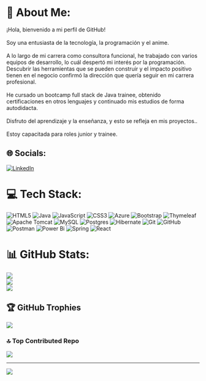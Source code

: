 # 💫 About Me:
¡Hola, bienvenido a mi perfil de GitHub!<br><br>Soy una entusiasta de la tecnología, la programación y el anime.<br><br>A lo largo de mi carrera como consultora funcional, he trabajado con varios equipos de desarrollo, lo cuál despertó mi interés por la programación. Descubrir las herramientas que se pueden construir y el impacto positivo tienen en el negocio confirmó la dirección que quería seguir en mi carrera profesional.<br><br>He cursado un bootcamp full stack de Java trainee, obtenido certificaciones en otros lenguajes y continuado mis estudios de forma autodidacta.<br><br>Disfruto del aprendizaje y la enseñanza, y esto se refleja en mis proyectos..<br><br>Estoy capacitada para roles junior y trainee.<br>


## 🌐 Socials:
[![LinkedIn](https://img.shields.io/badge/LinkedIn-%230077B5.svg?logo=linkedin&logoColor=white)](https://www.linkedin.com/in/marlene-elizabeth-castro-pinto-48833291/) 

# 💻 Tech Stack:
![HTML5](https://img.shields.io/badge/html5-%23E34F26.svg?style=for-the-badge&logo=html5&logoColor=white) ![Java](https://img.shields.io/badge/java-%23ED8B00.svg?style=for-the-badge&logo=openjdk&logoColor=white) ![JavaScript](https://img.shields.io/badge/javascript-%23323330.svg?style=for-the-badge&logo=javascript&logoColor=%23F7DF1E) ![CSS3](https://img.shields.io/badge/css3-%231572B6.svg?style=for-the-badge&logo=css3&logoColor=white) ![Azure](https://img.shields.io/badge/azure-%230072C6.svg?style=for-the-badge&logo=microsoftazure&logoColor=white) ![Bootstrap](https://img.shields.io/badge/bootstrap-%238511FA.svg?style=for-the-badge&logo=bootstrap&logoColor=white) ![Thymeleaf](https://img.shields.io/badge/Thymeleaf-%23005C0F.svg?style=for-the-badge&logo=Thymeleaf&logoColor=white) ![Apache Tomcat](https://img.shields.io/badge/apache%20tomcat-%23F8DC75.svg?style=for-the-badge&logo=apache-tomcat&logoColor=black) ![MySQL](https://img.shields.io/badge/mysql-4479A1.svg?style=for-the-badge&logo=mysql&logoColor=white) ![Postgres](https://img.shields.io/badge/postgres-%23316192.svg?style=for-the-badge&logo=postgresql&logoColor=white) ![Hibernate](https://img.shields.io/badge/Hibernate-59666C?style=for-the-badge&logo=Hibernate&logoColor=white) ![Git](https://img.shields.io/badge/git-%23F05033.svg?style=for-the-badge&logo=git&logoColor=white) ![GitHub](https://img.shields.io/badge/github-%23121011.svg?style=for-the-badge&logo=github&logoColor=white) ![Postman](https://img.shields.io/badge/Postman-FF6C37?style=for-the-badge&logo=postman&logoColor=white) ![Power Bi](https://img.shields.io/badge/power_bi-F2C811?style=for-the-badge&logo=powerbi&logoColor=black) ![Spring](https://img.shields.io/badge/spring-%236DB33F.svg?style=for-the-badge&logo=spring&logoColor=white) ![React](https://img.shields.io/badge/react-%2320232a.svg?style=for-the-badge&logo=react&logoColor=%2361DAFB)
# 📊 GitHub Stats:
![](https://github-readme-stats.vercel.app/api?username=lelen-cp&theme=radical&hide_border=false&include_all_commits=false&count_private=false)<br/>
![](https://github-readme-streak-stats.herokuapp.com/?user=lelen-cp&theme=radical&hide_border=false)<br/>
![](https://github-readme-stats.vercel.app/api/top-langs/?username=lelen-cp&theme=radical&hide_border=false&include_all_commits=false&count_private=false&layout=compact)

## 🏆 GitHub Trophies
![](https://github-profile-trophy.vercel.app/?username=lelen-cp&theme=dracula&no-frame=false&no-bg=true&margin-w=4)

### 🔝 Top Contributed Repo
![](https://github-contributor-stats.vercel.app/api?username=lelen-cp&limit=5&theme=radical&combine_all_yearly_contributions=true)

---
[![](https://visitcount.itsvg.in/api?id=lelen-cp&icon=0&color=0)](https://visitcount.itsvg.in)

<!-- Proudly created with GPRM ( https://gprm.itsvg.in ) -->
